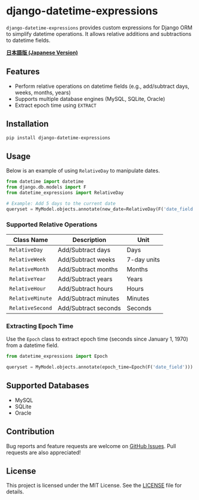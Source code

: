 # django-datetime-expressions

`django-datetime-expressions` provides custom expressions for Django ORM to simplify datetime operations. It allows relative additions and subtractions to datetime fields.

**[日本語版 (Japanese Version)](README.md)**

## Features

- Perform relative operations on datetime fields (e.g., add/subtract days, weeks, months, years)
- Supports multiple database engines (MySQL, SQLite, Oracle)
- Extract epoch time using `EXTRACT`

## Installation

```bash
pip install django-datetime-expressions
```

## Usage

Below is an example of using `RelativeDay` to manipulate dates.

```python
from datetime import datetime
from django.db.models import F
from datetime_expressions import RelativeDay

# Example: Add 5 days to the current date
queryset = MyModel.objects.annotate(new_date=RelativeDay(F('date_field'), 5))
```

### Supported Relative Operations

| Class Name        | Description         | Unit       |
|-------------------|---------------------|------------|
| `RelativeDay`     | Add/Subtract days   | Days       |
| `RelativeWeek`    | Add/Subtract weeks  | 7-day units|
| `RelativeMonth`   | Add/Subtract months | Months     |
| `RelativeYear`    | Add/Subtract years  | Years      |
| `RelativeHour`    | Add/Subtract hours  | Hours      |
| `RelativeMinute`  | Add/Subtract minutes| Minutes    |
| `RelativeSecond`  | Add/Subtract seconds| Seconds    |

### Extracting Epoch Time

Use the `Epoch` class to extract epoch time (seconds since January 1, 1970) from a datetime field.

```python
from datetime_expressions import Epoch

queryset = MyModel.objects.annotate(epoch_time=Epoch(F('date_field')))
```

## Supported Databases

- MySQL
- SQLite
- Oracle

## Contribution

Bug reports and feature requests are welcome on [GitHub Issues](https://github.com/towan912/django-datetime-expressions/issues). Pull requests are also appreciated!

## License

This project is licensed under the MIT License. See the [LICENSE](LICENSE) file for details.
